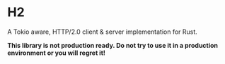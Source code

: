 # H2

A Tokio aware, HTTP/2.0 client & server implementation for Rust.

**This library is not production ready. Do not try to use it in a production
environment or you will regret it!**
